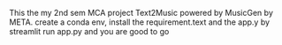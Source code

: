 This the my 2nd sem MCA project Text2Music powered by MusicGen by META. 
create a conda env, install the requirement.text and the app.y by streamlit run app.py and you are good to go
